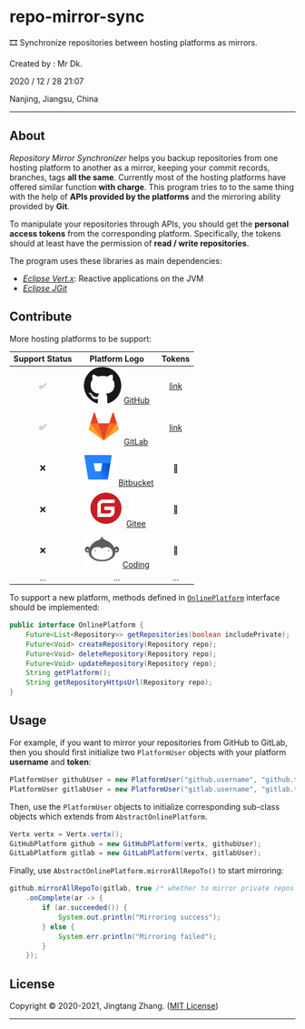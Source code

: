 # repo-mirror-sync

🎞️ Synchronize repositories between hosting platforms as mirrors.

Created by : Mr Dk.

2020 / 12 / 28 21:07

Nanjing, Jiangsu, China

---

## About

*Repository Mirror Synchronizer* helps you backup repositories from one hosting platform to another as a mirror, keeping your commit records, branches, tags **all the same**. Currently most of the hosting platforms have offered similar function **with charge**. This program tries to to the same thing with the help of **APIs provided by the platforms** and the mirroring ability provided by **Git**.

To manipulate your repositories through APIs, you should get the **personal access tokens** from the corresponding platform. Specifically, the tokens should at least have the permission of **read / write repositories**.

The program uses these libraries as main dependencies:

* [*Eclipse Vert.x*](https://vertx.io/): Reactive applications on the JVM
* [*Eclipse JGit*](https://www.eclipse.org/jgit/)

## Contribute

More hosting platforms to be support:

| Support Status |                        Platform Logo                         |                           Tokens                            |
| :------------: | :----------------------------------------------------------: | :---------------------------------------------------------: |
|       ✅        |   ![github](docs/github.png) [GitHub](https://github.com/)   |         [link](https://github.com/settings/tokens)          |
|       ✅        |   ![gitlab](docs/gitlab.png) [GitLab](https://gitlab.com/)   | [link](https://gitlab.com/-/profile/personal_access_tokens) |
|       ❌        | ![bitbucket](docs/bitbucket.png) [Bitbucket](https://bitbucket.org/) |                              🚧                              |
|       ❌        |     ![gitee](docs/gitee.png) [Gitee](https://gitee.com/)     |                              🚧                              |
|       ❌        |   ![coding](docs/coding.png) [Coding](https://coding.net/)   |                              🚧                              |
|      ...       |                             ...                              |                             ...                             |

To support a new platform, methods defined in [`OnlinePlatform`](src/main/java/iot/zjt/platform/OnlinePlatform.java) interface should be implemented: 

```java
public interface OnlinePlatform {
    Future<List<Repository>> getRepositories(boolean includePrivate);
    Future<Void> createRepository(Repository repo);
    Future<Void> deleteRepository(Repository repo);
    Future<Void> updateRepository(Repository repo);
    String getPlatform();
    String getRepositoryHttpsUrl(Repository repo);
}
```

## Usage

For example, if you want to mirror your repositories from GitHub to GitLab, then you should first initialize two `PlatformUser` objects with your platform **username** and **token**:

```java
PlatformUser githubUser = new PlatformUser("github.username", "github.token");
PlatformUser gitlabUser = new PlatformUser("gitlab.username", "gitlab.token");
```

Then, use the `PlatformUser` objects to initialize corresponding sub-class objects which extends from `AbstractOnlinePlatform`.

```java
Vertx vertx = Vertx.vertx();
GitHubPlatform github = new GitHubPlatform(vertx, githubUser);
GitLabPlatform gitlab = new GitLabPlatform(vertx, gitlabUser);
```

Finally, use `AbstractOnlinePlatform.mirrorAllRepoTo()` to start mirroring:

```java
github.mirrorAllRepoTo(gitlab, true /* whether to mirror private repos */)
    .onComplete(ar -> {
        if (ar.succeeded()) {
            System.out.println("Mirroring success");
        } else {
            System.err.println("Mirroring failed");
        }
    });
```

## License

Copyright © 2020-2021, Jingtang Zhang. ([MIT License](LICENSE))

---

